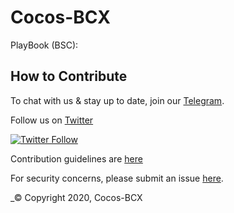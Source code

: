 # Cocos-BCX


PlayBook (BSC): 
## How to Contribute

To chat with us & stay up to date, join our [Telegram](https://t.me/cocosbcxen).

Follow us on [Twitter](https://twitter.com/cocosbcx)

[![Twitter Follow](https://img.shields.io/twitter/follow/basiscash?label=Follow)](https://twitter.com/basiscash)

Contribution guidelines are [here](./CONTRIBUTING.md)

For security concerns, please submit an issue [here](https://github.com/Cocos-BCX/Cocos-BCXContract/issues/new).


_© Copyright 2020, Cocos-BCX
